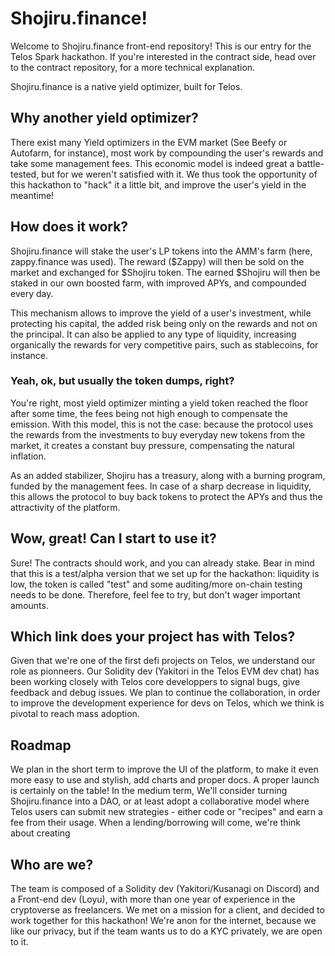 # Shojiru.finance!

Welcome to Shojiru.finance front-end repository! This is our entry for the Telos Spark hackathon. If you're interested in the contract side, head over to the contract repository, for a more technical explanation.

Shojiru.finance is a native yield optimizer, built for Telos. 

## Why another yield optimizer?

There exist many Yield optimizers in the EVM market (See Beefy or Autofarm, for instance), most work by compounding the user's rewards and take some management fees. This economic model is indeed great a battle-tested, but for we weren't satisfied with it. We thus took the opportunity of this hackathon to "hack" it a little bit, and improve the user's yield in the meantime!

## How does it work?

Shojiru.finance will stake the user's LP tokens into the AMM's farm (here, zappy.finance was used). The reward ($Zappy) will then be sold on the market and exchanged for $Shojiru token. The earned $Shojiru will then be staked in our own boosted farm, with improved APYs, and compounded every day. 

This mechanism allows to improve the yield of a user's investment, while protecting his capital, the added risk being only on the rewards and not on the principal. It can also be applied to any type of liquidity, increasing organically the rewards for very competitive pairs, such as stablecoins, for instance.

### Yeah, ok, but usually the token dumps, right?
You're right, most yield optimizer minting a yield token reached the floor after some time, the fees being not high enough to compensate the emission. With this model, this is not the case: because the protocol uses the rewards from the investments to buy everyday new tokens from the market, it creates a constant buy pressure, compensating the natural inflation.

As an added stabilizer, Shojiru has a treasury, along with a burning program, funded by the management fees. In case of a sharp decrease in liquidity, this allows the protocol to buy back tokens to protect the APYs and thus the attractivity of the platform.

## Wow, great! Can I start to use it?
Sure! The contracts should work, and you can already stake. Bear in mind that this is a test/alpha version that we set up for the hackathon: liquidity is low, the token is called "test" and some auditing/more on-chain testing needs to be done. Therefore, feel fee to try, but don't wager important amounts.

## Which link does your project has with Telos?
Given that we're one of the first defi projects on Telos, we understand our role as pionneers. Our Solidity dev (Yakitori in the Telos EVM dev chat) has been working closely with Telos core developpers to signal bugs, give feedback and debug issues. We plan to continue the collaboration, in order to improve the development experience for devs on Telos, which we think is pivotal to reach mass adoption.

## Roadmap
We plan in the short term to improve the UI of the platform, to make it even more easy to use and stylish, add charts and proper docs. A proper launch is certainly on the table! In the medium term, We'll consider turning Shojiru.finance into a DAO, or at least adopt a collaborative model where Telos users can submit new strategies - either code or "recipes" and earn a fee from their usage. When a lending/borrowing will come, we're think about creating

## Who are we?
The team is composed of a Solidity dev (Yakitori/Kusanagi on Discord) and a Front-end dev (Loyu), with more than one year of experience in the cryptoverse as freelancers. We met on a mission for a client, and decided to work together for this hackathon! We're anon for the internet, because we like our privacy, but if the team wants us to do a KYC privately, we are open to it.